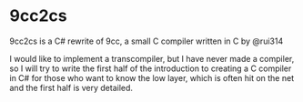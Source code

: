 # 9cc2cs
9cc2cs is a C# rewrite of 9cc, a small C compiler written in C by @rui314

I would like to implement a transcompiler, but I have never made a compiler, so
I will try to write the first half of the introduction to creating a C compiler in C# 
for those who want to know the low layer, which is often hit on the net 
and the first half is very detailed.
